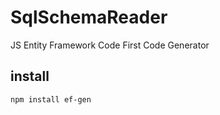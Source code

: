 # SqlSchemaReader
JS Entity Framework Code First Code Generator

## install
```
npm install ef-gen
```
